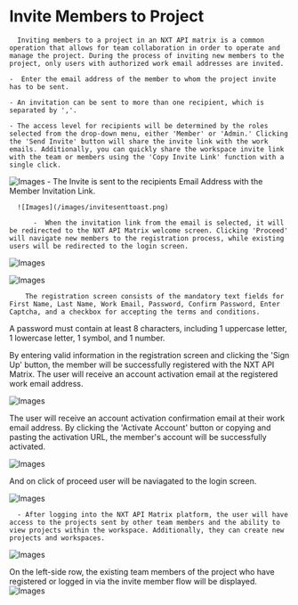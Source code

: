 

# Invite Members to Project

      Inviting members to a project in an NXT API matrix is a common operation that allows for team collaboration in order to operate and manage the project. During the process of inviting new members to the project, only users with authorized work email addresses are invited.

    -  Enter the email address of the member to whom the project invite has to be sent.

    - An invitation can be sent to more than one recipient, which is separated by ','.

    - The access level for recipients will be determined by the roles selected from the drop-down menu, either 'Member' or 'Admin.' Clicking the 'Send Invite' button will share the invite link with the work emails. Additionally, you can quickly share the workspace invite link with the team or members using the 'Copy Invite Link' function with a single click.
      


![Images](/images/show60.png)
      -  The Invite is sent to the recipients Email Address with the Member Invitation  Link. 

      ![Images](/images/invitesenttoast.png)

          -  When the invitation link from the email is selected, it will be redirected to the NXT API Matrix welcome screen. Clicking 'Proceed' will navigate new members to the registration process, while existing users will be redirected to the login screen.

  ![Images](/images/welcome1.png)

  



![Images](/images/welcome2.png)

        The registration screen consists of the mandatory text fields for First Name, Last Name, Work Email, Password, Confirm Password, Enter Captcha, and a checkbox for accepting the terms and conditions.

A password must contain at least 8 characters, including 1 uppercase letter, 1 lowercase letter, 1 symbol, and 1 number.

By entering valid information in the registration screen and clicking the 'Sign Up' button, the member will be successfully registered with the NXT API Matrix. The user will receive an account activation email at the registered work email address. 

   
![Images](/images/regsucess.png)

The user will receive an account activation confirmation email at their work email address. By clicking the 'Activate Account' button or copying and pasting the activation URL, the member's account will be successfully activated.

![Images](/images/accountacctivated.png)


  And on click of proceed user will be naviagated to the login screen. 

  ![Images](/images/inviatelogin1.png)

      - After logging into the NXT API Matrix platform, the user will have access to the projects sent by other team members and the ability to view projects within the workspace. Additionally, they can create new projects and workspaces. 

  ![Images](/images/show61.png)

On the left-side row, the existing team members of the project who have registered or logged in via the invite member flow will be displayed.
  ![Images](/images/show62.png)




